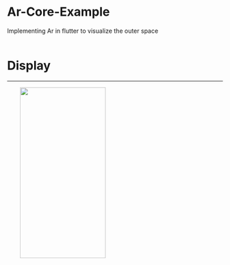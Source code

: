 # Ar-Core-Example
Implementing Ar in flutter to visualize the outer space
<br /><br />
# Display
<hr />
<img src = 'assets/arcore.gif' height = 400 width = 200 hspace=30 >
 
